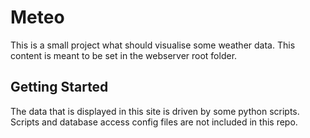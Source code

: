 # Meteo
This is a small project what should visualise some weather data. This content is meant to be set in the webserver root folder.

## Getting Started
The data that is displayed in this site is driven by some python scripts.
Scripts and database access config files are not included in this repo.